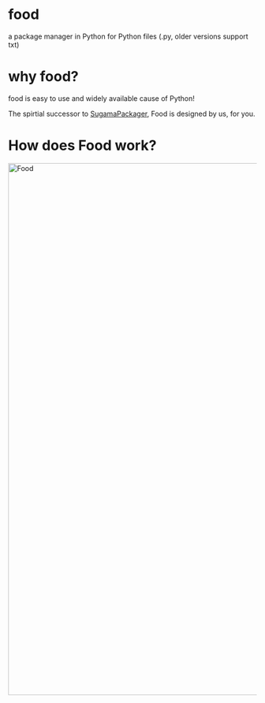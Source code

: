 # food
a package manager in Python for Python files (.py, older versions support txt)
# why food?
food is easy to use and widely available cause of Python!

The spirtial successor to [SugamaPackager](https://github.com/Freakybob-Team/sugamaPackager), Food is designed by us, for you.
# How does Food work?
<img width="1920" height="1080" alt="Food" src="https://github.com/user-attachments/assets/c2fc4c43-caf6-4e0b-b5df-6ed475354118" />

